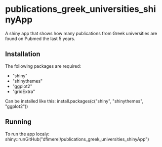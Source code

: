# publications_greek_universities_shinyApp


A shiny app that shows how many publications from Greek universities are found on Pubmed the last 5 years.

## Installation

The following packages are required:
* "shiny"
* "shinythemes"
* "ggplot2"
* "gridExtra"

Can be installed like this: install.packages(c("shiny", "shinythemes", "ggplot2"))


## Running
To run the app localy: shiny::runGitHub("dfimerel/publications_greek_universities_shinyApp")
